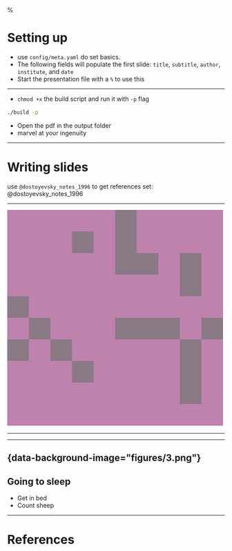 <!-- @format -->

%

# Setting up

- use `config/meta.yaml` do set basics.
- The following fields will populate the first slide: `title`, `subtitle`, `author`, `institute`,
  and `date`
- Start the presentation file with a `%` to use this

---

- `chmod +x` the build script and run it with `-p` flag

```bash
./build -p
```

- Open the pdf in the output folder
- marvel at your ingenuity

---

# Writing slides

use `@dostoyevsky_notes_1996` to get references set: @dostoyevsky_notes_1996

---

![](figures/1.png)

---

<!-- ![picture of spaghetti](figures/2.png)

adding pictures in using standard markdown syntax -->

---

## {data-background-image="figures/3.png"}

## Going to sleep

- Get in bed
- Count sheep

---

# References
